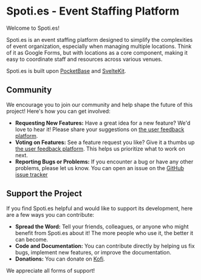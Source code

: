 # Spoti.es - Event Staffing Platform

Welcome to Spoti.es!

Spoti.es is an event staffing platform designed to simplify the complexities of event organization, especially when managing multiple locations.
Think of it as Google Forms, but with locations as a core component, making it easy to coordinate staff and resources across various venues.

Spoti.es is built upon [PocketBase](https://github.com/pocketbase/pocketbase) and [SvelteKit](https://kit.svelte.dev).

## Community

We encourage you to join our community and help shape the future of this project! Here's how you can get involved:

*   **Requesting New Features:** Have a great idea for a new feature? We'd love to hear it! Please share your suggestions on [the user feedback platform](https://spoti.featurebase.app).
*   **Voting on Features:** See a feature request you like? Give it a thumbs up [the user feedback platform](https://spoti.featurebase.app). This helps us prioritize what to work on next.
*   **Reporting Bugs or Problems:** If you encounter a bug or have any other problems, please let us know. You can open an issue on the [GitHub issue tracker](https://github.com/vincent/spoties/issues/new)

## Support the Project

If you find Spoti.es helpful and would like to support its development, here are a few ways you can contribute:

*   **Spread the Word:** Tell your friends, colleagues, or anyone who might benefit from Spoti.es about it! The more people who use it, the better it can become.
*   **Code and Documentation:** You can contribute directly by helping us fix bugs, implement new features, or improve the documentation.
*   **Donations:** You can donate on [Kofi](ko-fi.com/vlkofi).

We appreciate all forms of support!
